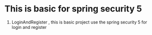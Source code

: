 # This is basic for spring security 5
1. LoginAndRegister , this is basic project use the spring security 5 for login and register

